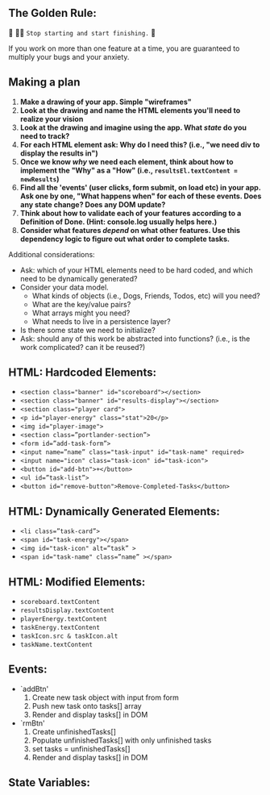 ## The Golden Rule:

🦸 🦸‍♂️ `Stop starting and start finishing.` 🏁

If you work on more than one feature at a time, you are guaranteed to multiply your bugs and your anxiety.

## Making a plan

1. **Make a drawing of your app. Simple "wireframes"**
1. **Look at the drawing and name the HTML elements you'll need to realize your vision**
1. **Look at the drawing and imagine using the app. What _state_ do you need to track?**
1. **For each HTML element ask: Why do I need this? (i.e., "we need div to display the results in")**
1. **Once we know _why_ we need each element, think about how to implement the "Why" as a "How" (i.e., `resultsEl.textContent = newResults`)**
1. **Find all the 'events' (user clicks, form submit, on load etc) in your app. Ask one by one, "What happens when" for each of these events. Does any state change? Does any DOM update?**
1. **Think about how to validate each of your features according to a Definition of Done. (Hint: console.log usually helps here.)**
1. **Consider what features _depend_ on what other features. Use this dependency logic to figure out what order to complete tasks.**

Additional considerations:

-   Ask: which of your HTML elements need to be hard coded, and which need to be dynamically generated?
-   Consider your data model.
    -   What kinds of objects (i.e., Dogs, Friends, Todos, etc) will you need?
    -   What are the key/value pairs?
    -   What arrays might you need?
    -   What needs to live in a persistence layer?
-   Is there some state we need to initialize?
-   Ask: should any of this work be abstracted into functions? (i.e., is the work complicated? can it be reused?)

## HTML: Hardcoded Elements:

-   `<section class="banner" id="scoreboard"></section>`
-   `<section class="banner" id="results-display"></section>`
-   `<section class="player card">`
-   `<p id="player-energy" class="stat">20</p>`
-   `<img id="player-image">`
-   `<section class=”portlander-section”>`
-   `<form id=”add-task-form”>`
-   `<input name=”name” class="task-input" id="task-name" required>`
-   `<input name="icon" class="task-icon" id="task-icon">`
-   `<button id="add-btn">+</button>`
-   `<ul id=”task-list”>`
-   `<button id="remove-button">Remove-Completed-Tasks</button>`

## HTML: Dynamically Generated Elements:

-   `<li class=”task-card”>`
-   `<span id="task-energy"></span>`
-   `<img id="task-icon" alt=”task” >`
-   `<span id="task-name" class=”name” ></span>`

## HTML: Modified Elements:

-   `scoreboard.textContent`
-   `resultsDisplay.textContent`
-   `playerEnergy.textContent`
-   `taskEnergy.textContent`
-   `taskIcon.src & taskIcon.alt`
-   `taskName.textContent`

## Events:

-   `addBtn'
    1. Create new task object with input from form
    1. Push new task onto tasks[] array
    1. Render and display tasks[] in DOM
-   `rmBtn'
    1. Create unfinishedTasks[]
    1. Populate unfinishedTasks[] with only unfinished tasks
    1. set tasks = unfinishedTasks[]
    1. Render and display tasks[] in DOM

## State Variables:

